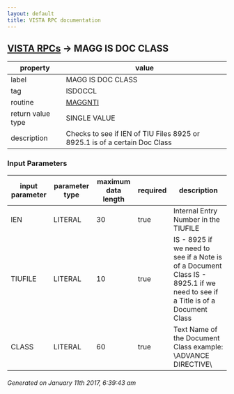```yaml
---
layout: default
title: VISTA RPC documentation
---
```




## [VISTA RPCs](TableOfContent.md) &#8594; MAGG IS DOC CLASS 

 property | value 
--- | --- 
 label | MAGG IS DOC CLASS
 tag | ISDOCCL
 routine | [MAGGNTI](http://code.osehra.org/dox/Routine_MAGGNTI_source.html)
 return value type | SINGLE VALUE
 description | Checks to see if IEN of TIU Files 8925 or 8925.1 is of a certain Doc Class

### Input Parameters

| input parameter | parameter type | maximum data length | required | description | 
| --- | --- | --- | --- | --- | 
| IEN | LITERAL | 30 | true | Internal Entry Number in the TIUFILE | 
| TIUFILE | LITERAL | 10 | true |  IS - 8925   if we need to see if a Note is of a Document Class IS - 8925.1 if we need to see if a Title is of a Document Class | 
| CLASS | LITERAL | 60 | true | Text Name of the Document Class   example: \ADVANCE DIRECTIVE\ | 




 ###### Generated on January 11th 2017, 6:39:43 am